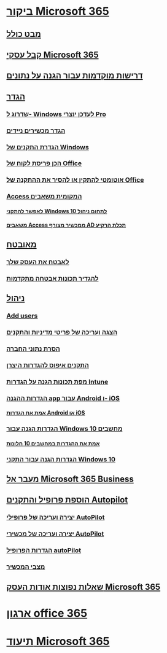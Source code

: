 # [ביקור Microsoft 365](index.md)
## [מבט כולל](microsoft-365-business-overview.md)
## [קבל עסקי Microsoft 365](sign-up.md)
## [דרישות מוקדמות עבור הגנה על נתונים](pre-requisites-for-data-protection.md)
## [הגדר](set-up.md)
### [שדרוג ל- Windows לעדכן יוצרי Pro](upgrade-to-windows-pro-creators-update.md)
### [הגדר מכשירים ניידים](set-up-mobile-devices.md)
### [הגדרת התקנים של Windows](set-up-windows-devices.md)
### [הכן פריסת לקוח של Office](prepare-for-office-client-deployment.md)
### [אוטומטי להתקין או להסיר את ההתקנה של Office](auto-install-or-uninstall-office.md)
### [Access המקומית משאבים]()
#### [לאפשר להתקני Windows 10 לתחום ניהול](manage-windows-devices.md)
#### [משאבים Access ממכשיר מצורף AD תכלת הרקיע](access-resources.md)
## [מאובטח](security-features.md)
### [לאבטח את העסק שלך](/Office365/Admin/security-and-compliance/secure-your-business-data?toc=/microsoft-365/business/toc.json&bc=/microsoft-365/business/breadcrumb/toc.json)
### [להגדיר תכונות אבטחה מתקדמות](set-up-advanced-security.md)
## [ניהול](manage.md)
### [Add users](add-users-m365b.md)
### [הצגה ועריכה של פריטי מדיניות והתקנים](view-policies-and-devices.md)
### [הסרת נתוני החברה](remove-company-data.md)
### [התקנים איפוס להגדרות היצרן](reset-devices-to-factory-settings.md)
### [מפת תכונות הגנה על הגדרות Intune](map-protection-features-to-intune-settings.md)
### [הגדרות ההגנה app עבור Android ו- iOS](app-protection-settings-for-android-and-ios.md)
#### [אמת את הגדרות Android או iOS](validate-settings-on-android-or-ios.md)
### [הגדרות הגנה עבור Windows 10 מחשבים](protection-settings-for-windows-10-pcs.md)
#### [אמת את ההגדרות במחשבים 10 חלונות](validate-settings-on-windows-10-pcs.md)
### [הגדרות הגנה עבור התקני Windows 10](protection-settings-for-windows-10-devices.md)
## [מעבר אל Microsoft 365 Business](migrate-to-microsoft-365-business.md)
## [הוספת פרופיל והתקנים Autopilot](add-autopilot-devices-and-profile.md)
### [יצירה ועריכה של פרופילי AutoPilot](create-and-edit-autopilot-profiles.md)
### [יצירה ועריכה של מכשירי AutoPilot](create-and-edit-autopilot-devices.md)
### [הגדרות הפרופיל autoPilot](autopilot-profile-settings.md)
### [מצבי המכשיר](device-states.md)
## [שאלות נפוצות אודות העסק Microsoft 365](support/microsoft-365-business-faqs.md)
# [ארגון office 365](https://docs.microsoft.com/office365/enterprise)
# [תיעוד Microsoft 365](https://docs.microsoft.com/microsoft-365)
